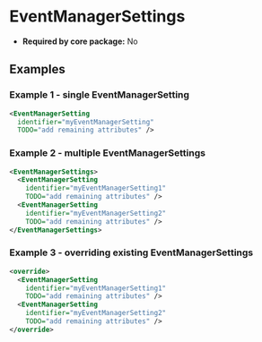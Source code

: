# EventManagerSettings

- **Required by core package:** No

## Examples

### Example 1 - single EventManagerSetting

```xml
<EventManagerSetting
  identifier="myEventManagerSetting"
  TODO="add remaining attributes" />
```

### Example 2 - multiple EventManagerSettings

```xml
<EventManagerSettings>
  <EventManagerSetting
    identifier="myEventManagerSetting1"
    TODO="add remaining attributes" />
  <EventManagerSetting
    identifier="myEventManagerSetting2"
    TODO="add remaining attributes" />
</EventManagerSettings>
```

### Example 3 - overriding existing EventManagerSettings

```xml
<override>
  <EventManagerSetting
    identifier="myEventManagerSetting1"
    TODO="add remaining attributes" />
  <EventManagerSetting
    identifier="myEventManagerSetting2"
    TODO="add remaining attributes" />
</override>
```

